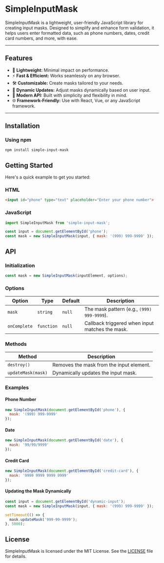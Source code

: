 # SimpleInputMask

SimpleInputMask is a lightweight, user-friendly JavaScript library for creating input masks. Designed to simplify and enhance form validation, it helps users enter formatted data, such as phone numbers, dates, credit card numbers, and more, with ease.

---

## Features

- 🌟 **Lightweight:** Minimal impact on performance.
- ⚡ **Fast & Efficient:** Works seamlessly on any browser.
- 🛠 **Customizable:** Create masks tailored to your needs.
- 🔄 **Dynamic Updates:** Adjust masks dynamically based on user input.
- 🚀 **Modern API:** Built with simplicity and flexibility in mind.
- 🌐 **Framework-Friendly:** Use with React, Vue, or any JavaScript framework.

---

## Installation

### Using npm
```bash
npm install simple-input-mask
```

## Getting Started

Here's a quick example to get you started:

### HTML
```html
<input id="phone" type="text" placeholder="Enter your phone number">
```
### JavaScript
```javascript
import SimpleInputMask from 'simple-input-mask';

const input = document.getElementById('phone');
const mask = new SimpleInputMask(input, { mask: '(999) 999-9999' });
```

## API

### Initialization
```javascript
const mask = new SimpleInputMask(inputElement, options);
```

### Options

| Option       | Type     | Default | Description                                     |
|--------------|----------|---------|-------------------------------------------------|
| `mask`       | `string` | `null`  | The mask pattern (e.g., `(999) 999-9999`).      |
| `onComplete` | `function` | `null`| Callback triggered when input matches the mask. |

### Methods

| Method              | Description                              |
|---------------------|------------------------------------------|
| `destroy()`         | Removes the mask from the input element. |
| `updateMask(mask)`  | Dynamically updates the input mask.      |





### Examples

#### Phone Number
```javascript
new SimpleInputMask(document.getElementById('phone'), {
  mask: '(999) 999-9999'
});
```

#### Date
```javascript
new SimpleInputMask(document.getElementById('date'), {
  mask: '99/99/9999'
});
```

#### Credit Card
```javascript
new SimpleInputMask(document.getElementById('credit-card'), {
  mask: '9999 9999 9999 9999'
});
```
#### Updating the Mask Dynamically
```javascript
const input = document.getElementById('dynamic-input');
const mask = new SimpleInputMask(input, { mask: '(999) 999-9999' });

setTimeout(() => {
  mask.updateMask('999-99-9999'); 
}, 5000);
```
## License

SimpleInputMask is licensed under the MIT License. See the [LICENSE](LICENSE) file for details.
